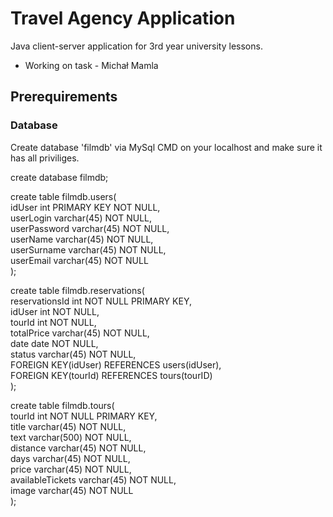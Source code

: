 # Travel Agency Application
Java client-server application for 3rd year university lessons.

- Working on task - Michał Mamla


## Prerequirements
### Database
Create database 'filmdb' via MySql CMD on your localhost and make sure it has all priviliges.

create database filmdb;

create table filmdb.users(\
idUser int PRIMARY KEY NOT NULL,\
userLogin varchar(45) NOT NULL,\
userPassword varchar(45) NOT NULL,\
userName varchar(45) NOT NULL,\
userSurname varchar(45) NOT NULL,\
userEmail varchar(45) NOT NULL\
);

create table filmdb.reservations(\
reservationsId int NOT NULL PRIMARY KEY,\
idUser int NOT NULL,\
tourId int NOT NULL,\
totalPrice varchar(45) NOT NULL,\
date date NOT NULL,\
status varchar(45) NOT NULL,\
FOREIGN KEY(idUser) REFERENCES users(idUser),\
FOREIGN KEY(tourId) REFERENCES tours(tourID)\
);

create table filmdb.tours(\
tourId int NOT NULL PRIMARY KEY,\
title varchar(45) NOT NULL,\
text varchar(500) NOT NULL,\
distance varchar(45) NOT NULL,\
days varchar(45) NOT NULL,\
price varchar(45) NOT NULL,\
availableTickets varchar(45) NOT NULL,\
image varchar(45) NOT NULL\
);

